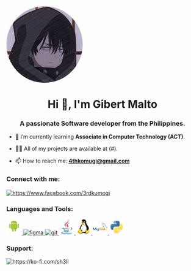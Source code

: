 
<p align="center">
  <div style="border-radius: 50%; overflow: hidden; width: 200px; height: 200px;">
    <img src="Nacht Faust 🍀.jpg" alt="Profile Image" width="200"/>
  </div>
</p>


<h1 align="center">Hi 👋, I'm Gibert Malto</h1>
<h3 align="center">A passionate Software developer from the Philippines.</h3>

- 🌱 I’m currently learning **Associate in Computer Technology (ACT)**.

- 👨‍💻 All of my projects are available at (#).

- 📫 How to reach me: **4thkomugi@gmail.com**

<h3 align="left">Connect with me:</h3>
<p align="left">
  <a href="https://www.facebook.com/3rdkumogi" target="blank">
    <img align="center" src="https://raw.githubusercontent.com/rahuldkjain/github-profile-readme-generator/master/src/images/icons/Social/facebook.svg" alt="https://www.facebook.com/3rdkumogi" height="30" width="40" />
  </a>
</p>

<h3 align="left">Languages and Tools:</h3>
<p align="left">
  <a href="https://developer.android.com" target="_blank" rel="noreferrer">
    <img src="https://raw.githubusercontent.com/devicons/devicon/master/icons/android/android-original-wordmark.svg" alt="android" width="40" height="40"/>
  </a>
  <a href="https://www.figma.com/" target="_blank" rel="noreferrer">
    <img src="https://www.vectorlogo.zone/logos/figma/figma-icon.svg" alt="figma" width="40" height="40"/>
  </a>
  <a href="https://git-scm.com/" target="_blank" rel="noreferrer">
    <img src="https://www.vectorlogo.zone/logos/git-scm/git-scm-icon.svg" alt="git" width="40" height="40"/>
  </a>
  <a href="https://www.java.com" target="_blank" rel="noreferrer">
    <img src="https://raw.githubusercontent.com/devicons/devicon/master/icons/java/java-original.svg" alt="java" width="40" height="40"/>
  </a>
  <a href="https://www.linux.org/" target="_blank" rel="noreferrer">
    <img src="https://raw.githubusercontent.com/devicons/devicon/master/icons/linux/linux-original.svg" alt="linux" width="40" height="40"/>
  </a>
  <a href="https://www.mysql.com/" target="_blank" rel="noreferrer">
    <img src="https://raw.githubusercontent.com/devicons/devicon/master/icons/mysql/mysql-original-wordmark.svg" alt="mysql" width="40" height="40"/>
  </a>
  <a href="https://www.python.org" target="_blank" rel="noreferrer">
    <img src="https://raw.githubusercontent.com/devicons/devicon/master/icons/python/python-original.svg" alt="python" width="40" height="40"/>
  </a>
</p>

<h3 align="left">Support:</h3>
<p>
  <a href="https://ko-fi.com/sh3ll">
    <img align="left" src="https://cdn.ko-fi.com/cdn/kofi3.png?v=3" height="50" width="210" alt="https://ko-fi.com/sh3ll" />
  </a>
</p><br><br>
